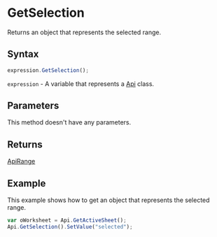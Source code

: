 # GetSelection

Returns an object that represents the selected range.

## Syntax

```javascript
expression.GetSelection();
```

`expression` - A variable that represents a [Api](../Api.md) class.

## Parameters

This method doesn't have any parameters.

## Returns

[ApiRange](../../ApiRange/ApiRange.md)

## Example

This example shows how to get an object that represents the selected range.

```javascript editor-xlsx
var oWorksheet = Api.GetActiveSheet();
Api.GetSelection().SetValue("selected");
```
